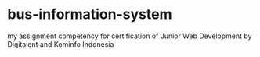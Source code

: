 # bus-information-system
my assignment competency for certification of Junior Web Development by Digitalent and Kominfo Indonesia
